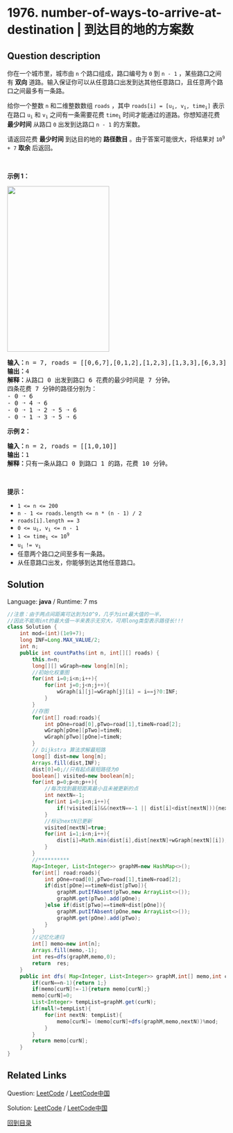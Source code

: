 ﻿# 1976. number-of-ways-to-arrive-at-destination | 到达目的地的方案数

## Question description

<!--If you want to use the English description, use <p>You are in a city that consists of <code>n</code> intersections numbered from <code>0</code> to <code>n - 1</code> with <strong>bi-directional</strong> roads between some intersections. The inputs are generated such that you can reach any intersection from any other intersection and that there is at most one road between any two intersections.</p>

<p>You are given an integer <code>n</code> and a 2D integer array <code>roads</code> where <code>roads[i] = [u<sub>i</sub>, v<sub>i</sub>, time<sub>i</sub>]</code> means that there is a road between intersections <code>u<sub>i</sub></code> and <code>v<sub>i</sub></code> that takes <code>time<sub>i</sub></code> minutes to travel. You want to know in how many ways you can travel from intersection <code>0</code> to intersection <code>n - 1</code> in the <strong>shortest amount of time</strong>.</p>

<p>Return <em>the <strong>number of ways</strong> you can arrive at your destination in the <strong>shortest amount of time</strong></em>. Since the answer may be large, return it <strong>modulo</strong> <code>10<sup>9</sup> + 7</code>.</p>

<p>&nbsp;</p>
<p><strong>Example 1:</strong></p>
<img alt="" src="https://assets.leetcode.com/uploads/2021/07/17/graph2.png" style="width: 235px; height: 381px;" />
<pre>
<strong>Input:</strong> n = 7, roads = [[0,6,7],[0,1,2],[1,2,3],[1,3,3],[6,3,3],[3,5,1],[6,5,1],[2,5,1],[0,4,5],[4,6,2]]
<strong>Output:</strong> 4
<strong>Explanation:</strong> The shortest amount of time it takes to go from intersection 0 to intersection 6 is 7 minutes.
The four ways to get there in 7 minutes are:
- 0 ➝ 6
- 0 ➝ 4 ➝ 6
- 0 ➝ 1 ➝ 2 ➝ 5 ➝ 6
- 0 ➝ 1 ➝ 3 ➝ 5 ➝ 6
</pre>

<p><strong>Example 2:</strong></p>

<pre>
<strong>Input:</strong> n = 2, roads = [[1,0,10]]
<strong>Output:</strong> 1
<strong>Explanation:</strong> There is only one way to go from intersection 0 to intersection 1, and it takes 10 minutes.
</pre>

<p>&nbsp;</p>
<p><strong>Constraints:</strong></p>

<ul>
	<li><code>1 &lt;= n &lt;= 200</code></li>
	<li><code>n - 1 &lt;= roads.length &lt;= n * (n - 1) / 2</code></li>
	<li><code>roads[i].length == 3</code></li>
	<li><code>0 &lt;= u<sub>i</sub>, v<sub>i</sub> &lt;= n - 1</code></li>
	<li><code>1 &lt;= time<sub>i</sub> &lt;= 10<sup>9</sup></code></li>
	<li><code>u<sub>i </sub>!= v<sub>i</sub></code></li>
	<li>There is at most one road connecting any two intersections.</li>
	<li>You can reach any intersection from any other intersection.</li>
</ul>
 instead-->
<p>你在一个城市里，城市由 <code>n</code>&nbsp;个路口组成，路口编号为&nbsp;<code>0</code>&nbsp;到&nbsp;<code>n - 1</code>&nbsp;，某些路口之间有 <strong>双向</strong>&nbsp;道路。输入保证你可以从任意路口出发到达其他任意路口，且任意两个路口之间最多有一条路。</p>

<p>给你一个整数&nbsp;<code>n</code>&nbsp;和二维整数数组&nbsp;<code>roads</code>&nbsp;，其中&nbsp;<code>roads[i] = [u<sub>i</sub>, v<sub>i</sub>, time<sub>i</sub>]</code>&nbsp;表示在路口&nbsp;<code>u<sub>i</sub></code>&nbsp;和&nbsp;<code>v<sub>i</sub></code>&nbsp;之间有一条需要花费&nbsp;<code>time<sub>i</sub></code>&nbsp;时间才能通过的道路。你想知道花费 <strong>最少时间</strong>&nbsp;从路口&nbsp;<code>0</code>&nbsp;出发到达路口&nbsp;<code>n - 1</code>&nbsp;的方案数。</p>

<p>请返回花费 <strong>最少时间</strong>&nbsp;到达目的地的 <strong>路径数目</strong>&nbsp;。由于答案可能很大，将结果对&nbsp;<code>10<sup>9</sup> + 7</code>&nbsp;<strong>取余</strong>&nbsp;后返回。</p>

<p>&nbsp;</p>

<p><strong>示例 1：</strong></p>
<img alt="" src="https://assets.leetcode.com/uploads/2021/07/17/graph2.png" style="width: 235px; height: 381px;">
<pre><b>输入：</b>n = 7, roads = [[0,6,7],[0,1,2],[1,2,3],[1,3,3],[6,3,3],[3,5,1],[6,5,1],[2,5,1],[0,4,5],[4,6,2]]
<b>输出：</b>4
<b>解释：</b>从路口 0 出发到路口 6 花费的最少时间是 7 分钟。
四条花费 7 分钟的路径分别为：
- 0 ➝ 6
- 0 ➝ 4 ➝ 6
- 0 ➝ 1 ➝ 2 ➝ 5 ➝ 6
- 0 ➝ 1 ➝ 3 ➝ 5 ➝ 6
</pre>

<p><strong>示例 2：</strong></p>

<pre><b>输入：</b>n = 2, roads = [[1,0,10]]
<b>输出：</b>1
<b>解释：</b>只有一条从路口 0 到路口 1 的路，花费 10 分钟。
</pre>

<p>&nbsp;</p>

<p><strong>提示：</strong></p>

<ul>
	<li><code>1 &lt;= n &lt;= 200</code></li>
	<li><code>n - 1 &lt;= roads.length &lt;= n * (n - 1) / 2</code></li>
	<li><code>roads[i].length == 3</code></li>
	<li><code>0 &lt;= u<sub>i</sub>, v<sub>i</sub> &lt;= n - 1</code></li>
	<li><code>1 &lt;= time<sub>i</sub> &lt;= 10<sup>9</sup></code></li>
	<li><code>u<sub>i </sub>!= v<sub>i</sub></code></li>
	<li>任意两个路口之间至多有一条路。</li>
	<li>从任意路口出发，你能够到达其他任意路口。</li>
</ul>




## Solution

Language: **java**  /  Runtime: 7 ms

```java
//注意：由于两点间距离可达到为10^9，几乎为int最大值的一半，
//因此不能用int的最大值一半来表示无穷大，可用long类型表示路径长!!!
class Solution {
    int mod=(int)(1e9+7);
    long INF=Long.MAX_VALUE/2;
    int n;
    public int countPaths(int n, int[][] roads) {
        this.n=n;
        long[][] wGraph=new long[n][n];
        //初始化权重图
        for(int i=0;i<n;i++){
            for(int j=0;j<n;j++){
                wGraph[i][j]=wGraph[j][i] = i==j?0:INF;
            }
        }
        //存图
        for(int[] road:roads){
            int pOne=road[0],pTwo=road[1],timeN=road[2];
            wGraph[pOne][pTwo]=timeN;
            wGraph[pTwo][pOne]=timeN;
        }
        // Dijkstra 算法求解最短路
        long[] dist=new long[n];
        Arrays.fill(dist,INF);
        dist[0]=0;//只有起点最短路径为0
        boolean[] visited=new boolean[n];
        for(int p=0;p<n;p++){
            //每次找到最短距离最小且未被更新的点
            int nextN=-1;
            for(int i=0;i<n;i++){
                if(!visited[i]&&(nextN==-1 || dist[i]<dist[nextN])){nextN=i;}
            }
            //标记nextN已更新
            visited[nextN]=true;
            for(int i=1;i<n;i++){
                dist[i]=Math.min(dist[i],dist[nextN]+wGraph[nextN][i]);
            }
        }
        //**********
        Map<Integer, List<Integer>> graphM=new HashMap<>();
        for(int[] road:roads){
            int pOne=road[0],pTwo=road[1],timeN=road[2];
            if(dist[pOne]==timeN+dist[pTwo]){
                graphM.putIfAbsent(pTwo,new ArrayList<>());
                graphM.get(pTwo).add(pOne);
            }else if(dist[pTwo]==timeN+dist[pOne]){
                graphM.putIfAbsent(pOne,new ArrayList<>());
                graphM.get(pOne).add(pTwo);
            }
        }
        //记忆化递归
        int[] memo=new int[n];
        Arrays.fill(memo,-1);
        int res=dfs(graphM,memo,0);
        return  res;
    }
    public int dfs( Map<Integer, List<Integer>> graphM,int[] memo,int curN){
        if(curN==n-1){return 1;}
        if(memo[curN]!=-1){return memo[curN];}
        memo[curN]=0;
        List<Integer> tempList=graphM.get(curN);
        if(null!=tempList){
            for(int nextN: tempList){
                memo[curN]= (memo[curN]+dfs(graphM,memo,nextN))%mod;
            }
        }
        return memo[curN];
    }
}
```



## Related Links

Question: [LeetCode](https://leetcode.com/problems/number-of-ways-to-arrive-at-destination/description/)  /  [LeetCode中国](https://leetcode-cn.com/problems/number-of-ways-to-arrive-at-destination/description/)

Solution: [LeetCode](https://leetcode.com/articles/number-of-ways-to-arrive-at-destination/)  /  [LeetCode中国](https://leetcode-cn.com/articles/number-of-ways-to-arrive-at-destination/)

[回到目录](../README.md)
